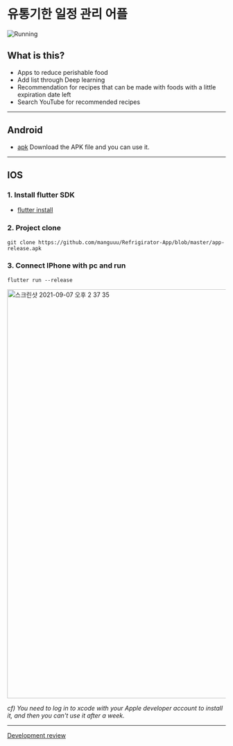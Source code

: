 # 유통기한 일정 관리 어플

![Running](https://user-images.githubusercontent.com/66214527/132292930-b05cfdb6-917c-4802-a74f-ff7a89d5db01.GIF)

## What is this?
- Apps to reduce perishable food
- Add list through Deep learning
- Recommendation for recipes that can be made with foods with a little expiration date left
- Search YouTube for recommended recipes

---
## Android
- [apk](https://github.com/manguuu/Refrigirator-App/blob/master/app-release.apk)
Download the APK file and you can use it.
---
## IOS
### 1. Install flutter SDK 
- [flutter install](https://flutter.dev/docs/get-started/install)

### 2. Project clone
```
git clone https://github.com/manguuu/Refrigirator-App/blob/master/app-release.apk
```

### 3. Connect IPhone with pc and run
```
flutter run --release
```
<img width="944" alt="스크린샷 2021-09-07 오후 2 37 35" src="https://user-images.githubusercontent.com/66214527/132290086-1a8418da-7e06-49a7-a57e-bb819d84f9c3.png">

_cf) You need to log in to xcode with your Apple developer account to install it, and then you can't use it after a week._

---
[Development review](https://mangu.tistory.com/74)
